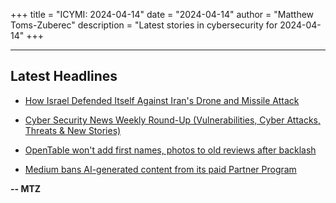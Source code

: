 +++
title = "ICYMI: 2024-04-14"
date = "2024-04-14"
author = "Matthew Toms-Zuberec"
description = "Latest stories in cybersecurity for 2024-04-14"
+++

---------------------------------------------------------------------------
## Latest Headlines
- [How Israel Defended Itself Against Iran's Drone and Missile Attack](https://www.wired.com/story/iran-israel-drone-attack-iron-dome/)

- [Cyber Security News Weekly Round-Up (Vulnerabilities, Cyber Attacks, Threats & New Stories)](https://cybersecuritynews.com/cyber-security-news-weekly-round-up-april/)

- [OpenTable won't add first names, photos to old reviews after backlash](https://www.bleepingcomputer.com/news/security/opentable-wont-add-first-names-photos-to-old-reviews-after-backlash/)

- [Medium bans AI-generated content from its paid Partner Program](https://www.bleepingcomputer.com/news/technology/medium-bans-ai-generated-content-from-its-paid-partner-program/)

**-- MTZ**